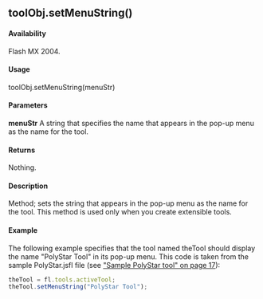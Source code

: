 ## toolObj.setMenuString()

#### Availability

Flash MX 2004.

#### Usage

toolObj.setMenuString(menuStr)

#### Parameters

**menuStr** A string that specifies the name that appears in the pop-up menu as the name for the tool.

#### Returns

Nothing.

#### Description

Method; sets the string that appears in the pop-up menu as the name for the tool. This method is used only when you create extensible tools.

#### Example

The following example specifies that the tool named theTool should display the name "PolyStar Tool" in its pop-up menu. This code is taken from the sample PolyStar.jsfl file (see ["Sample PolyStar tool" on page 17](../Introduction/Sample_implementations.md)):

```javascript
theTool = fl.tools.activeTool;
theTool.setMenuString("PolyStar Tool");

```